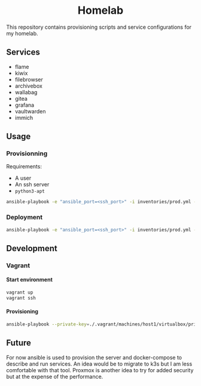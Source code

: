 <h1 align="center">
    Homelab
</h1>

This repository contains provisioning scripts and service configurations for my
homelab.

## Services
- flame
- kiwix
- filebrowser
- archivebox
- wallabag
- gitea
- grafana
- vaultwarden
- immich

## Usage
### Provisionning
Requirements:
- A user
- An ssh server
- `python3-apt`

```sh
ansible-playbook -e "ansible_port=<ssh_port>" -i inventories/prod.yml -K provision.yml
```

### Deployment
```sh
ansible-playbook -e "ansible_port=<ssh_port>" -i inventories/prod.yml -K deploy.yml
```

## Development
### Vagrant
#### Start environment
```sh
vagrant up
vagrant ssh
```

#### Provisioning
```sh
ansible-playbook --private-key=./.vagrant/machines/host1/virtualbox/private_key -u vagrant -i inventories/test.yml provision.yml
```

## Future
For now ansible is used to provision the server and docker-compose to describe
and run services. An idea would be to migrate to k3s but I am less comfortable
with that tool. Proxmox is another idea to try for added security but at the
expense of the performance.
